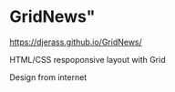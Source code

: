 # GridNews"

https://djerass.github.io/GridNews/


HTML/CSS respoponsive layout with Grid

Design from internet

